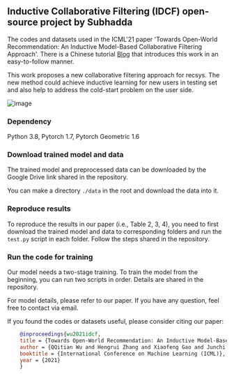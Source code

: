 
## Inductive Collaborative Filtering (IDCF) open-source project by Subhadda

The codes and datasets used in the ICML'21 paper 'Towards Open-World Recommendation: An Inductive Model-Based Collaborative Filtering Approach'. There is a Chinese tutorial [Blog](https://zhuanlan.zhihu.com/p/451858601?) that introduces this work in an easy-to-follow manner.

This work proposes a new collaborative filtering approach for recsys. The new method could achieve inductive learning for new users in testing set and also help to address the cold-start problem on the user side.

![image](https://user-images.githubusercontent.com/22075007/161984853-2b697a78-d4b3-436c-8b79-0019e2bfbd59.png)

### Dependency

Python 3.8, Pytorch 1.7, Pytorch Geometric 1.6

### Download trained model and data

The trained model and preprocessed data can be downloaded by the Google Drive link shared in the repository.

You can make a directory `./data` in the root and download the data into it.

### Reproduce results

To reproduce the results in our paper (i.e., Table 2, 3, 4), you need to first download the trained model and data to corresponding folders and run the `test.py` script in each folder. Follow the steps shared in the repository.

### Run the code for training

Our model needs a two-stage training. To train the model from the beginning, you can run two scripts in order. Details are shared in the repository.

For model details, please refer to our paper. If you have any question, feel free to contact via email.

If you found the codes or datasets useful, please consider citing our paper:

```bibtex
    @inproceedings{wu2021idcf,
    title = {Towards Open-World Recommendation: An Inductive Model-Based Collaborative Filtering Approach},
    author = {QQitian Wu and Hengrui Zhang and Xiaofeng Gao and Junchi Yan and Hongyuan Zha},
    booktitle = {International Conference on Machine Learning (ICML)},
    year = {2021}
    }
```
